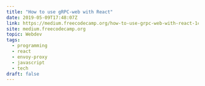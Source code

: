 ```yaml
---
title: "How to use gRPC-web with React"
date: 2019-05-09T17:48:07Z
link: https://medium.freecodecamp.org/how-to-use-grpc-web-with-react-1c93feb691b5?source=rss----336d898217ee---4&utm_medium=RSS&utm_source=news.12bit.vn
site: medium.freecodecamp.org
topic: Webdev
tags:
  - programming
  - react
  - envoy-proxy
  - javascript
  - tech
draft: false
---
```

